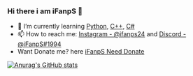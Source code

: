 ### Hi there i am iFanpS 👋

- 🌱 I’m currently learning [Python](https://python.org), [C++](https://xnxx.com), [C#](https://xhamster.com)
- 📫 How to reach me: [Instagram - @ifanps24](https://instagram.com/ifanps24) and [Discord - @iFanpS#1994](https://discord.gg/PCW8yJMDFJ)
- Want Donate me? here [iFanpS Need Donate](https://saweria.co/iFanpS)

[![Anurag's GitHub stats](https://github-readme-stats.vercel.app/api?username=iFanpS&show_icons=true&theme=tokyonight)](https://github.com/iFanpS/github-readme-stats)
